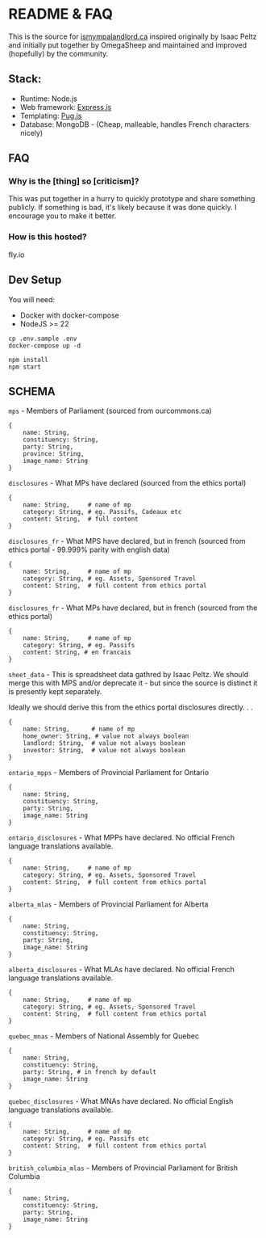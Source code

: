 # README & FAQ

This is the source for [ismympalandlord.ca](https://ismympalandlord.ca) inspired originally by Isaac Peltz and initially put together by OmegaSheep and maintained and improved (hopefully) by the community.

## Stack:

- Runtime: Node.js
- Web framework: [Express.js](https://expressjs.com/)
- Templating: [Pug.js](https://pugjs.org/)
- Database: MongoDB - (Cheap, malleable, handles French characters nicely)

## FAQ

### Why is the [thing] so [criticism]?

This was put together in a hurry to quickly prototype and share something publicly. If something is bad, it's likely because it was done quickly. I encourage you to make it better.

### How is this hosted?

fly.io

## Dev Setup

You will need:

- Docker with docker-compose
- NodeJS >= 22

```shell
cp .env.sample .env
docker-compose up -d

npm install
npm start
```

## SCHEMA

`mps` - Members of Parliament (sourced from ourcommons.ca)

```
{
    name: String,
    constituency: String,
    party: String,
    province: String,
    image_name: String
}
```

`disclosures` - What MPs have declared (sourced from the ethics portal)

```
{
    name: String,     # name of mp
    category: String, # eg. Passifs, Cadeaux etc
    content: String,  # full content
}
```

`disclosures_fr` - What MPS have declared, but in french (sourced from ethics portal - 99.999% parity with english data)

```
{
    name: String,     # name of mp
    category: String, # eg. Assets, Sponsored Travel
    content: String,  # full content from ethics portal
}
```

`disclosures_fr` - What MPs have declared, but in french (sourced from the ethics portal)

```
{
    name: String,     # name of mp
    category: String, # eg. Passifs
    content: String, # en francais
}
```

`sheet_data` - This is spreadsheet data gathred by Isaac Peltz. We should merge this with MPS and/or deprecate it - but since the source is distinct it is presently kept separately.

Ideally we should derive this from the ethics portal disclosures directly. . .

```
{
    name: String,      # name of mp
    home_owner: String, # value not always boolean
    landlord: String,  # value not always boolean
    investor: String,  # value not always boolean
}
```

`ontario_mpps` - Members of Provincial Parliament for Ontario

```
{
    name: String,
    constituency: String,
    party: String,
    image_name: String
}
```

`ontario_disclosures` - What MPPs have declared. No official French language translations available.

```
{
    name: String,     # name of mp
    category: String, # eg. Assets, Sponsored Travel
    content: String,  # full content from ethics portal
}
```

`alberta_mlas` - Members of Provincial Parliament for Alberta

```
{
    name: String,
    constituency: String,
    party: String,
    image_name: String
}
```

`alberta_disclosures` - What MLAs have declared. No official French language translations available.

```
{
    name: String,     # name of mp
    category: String, # eg. Assets, Sponsored Travel
    content: String,  # full content from ethics portal
}
```

`quebec_mnas` - Members of National Assembly for Quebec

```
{
    name: String,
    constituency: String,
    party: String, # in french by default
    image_name: String
}
```

`quebec_disclosures` - What MNAs have declared. No official English language translations available.

```
{
    name: String,     # name of mp
    category: String, # eg. Passifs etc
    content: String,  # full content from ethics portal
}
```

`british_columbia_mlas` - Members of Provincial Parliament for British Columbia

```
{
    name: String,
    constituency: String,
    party: String,
    image_name: String
}
```
